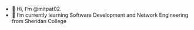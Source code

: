 - 👋 Hi, I’m @mitpat02.
- 🌱 I’m currently learning Software Development and Network Engineering from Sheridan College

<!---
mitpat02/mitpat02 is a ✨ special ✨ repository because its `README.md` (this file) appears on your GitHub profile.
You can click the Preview link to take a look at your changes.
--->
